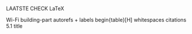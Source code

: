 LAATSTE CHECK LaTeX

Wi-Fi
building-part
autorefs + labels
begin{table}[H]
whitespaces
citations
5.1 title